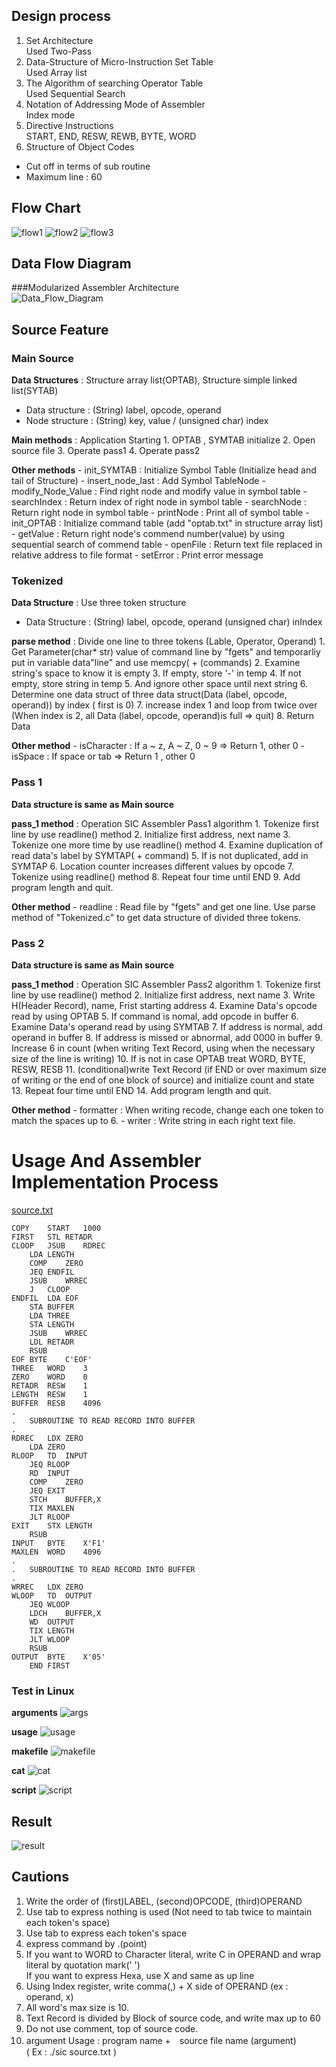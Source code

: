 
## Design process

1. Set Architecture  
Used Two-Pass
2. Data-Structure of Micro-Instruction Set Table  
Used Array list
3. The Algorithm of searching Operator Table  
Used Sequential Search
4. Notation of Addressing Mode of Assembler  
Index mode
5. Directive Instructions  
START, END, RESW, REWB, BYTE, WORD
6. Structure of Object Codes  
- Cut off in terms of sub routine
- Maximum line : 60  


## Flow Chart
![ flow1 ](/assets/flow1.bmp)
![ flow2 ](/assets/flow2.bmp)
![ flow3 ](/assets/flow3.bmp)


## Data Flow Diagram

###Modularized Assembler Architecture  
![ Data_Flow_Diagram ](/assets/Data_Flow_Diagram.bmp)


## Source Feature

### Main Source  

**Data Structures** : Structure array list(OPTAB), Structure simple linked list(SYTAB)
- Data structure : (String) label, opcode, operand
- Node structure : (String) key, value / (unsigned char) index

**Main methods** : Application Starting
	1. OPTAB , SYMTAB initialize
	2. Open source file
	3. Operate pass1
	4. Operate pass2

**Other methods**
	- init_SYMTAB : Initialize Symbol Table (Initialize head and tail of Structure)
	- insert_node_last : Add Symbol TableNode
	- modify_Node_Value : Find right node and modify value in symbol table
	- searchIndex : Return index of right node in symbol table
	- searchNode : Return right node in symbol table
	- printNode : Print all of symbol table
	- init_OPTAB : Initialize command table (add "optab.txt" in structure array list) 
	- getValue : Return right node's commend number(value) by using sequential search of commend table
	- openFile : Return text file replaced in relative address to file format
	- setError : Print error message
  
### Tokenized

**Data Structure** : Use three token structure
- Data Structure : (String) label, opcode, operand (unsigned char) inIndex  

**parse method** : Divide one line to three tokens (Lable, Operator, Operand)
	1. Get Parameter(char* str) value of command line by "fgets" and temporarliy put in variable data"line" and use memcpy( + (commands)
	2. Examine string's space to know it is empty
	3. If empty, store '-' in temp
	4. If not empty, store string in temp 
	5. And ignore other space until next string
	6. Determine one data struct  of three data struct(Data (label, opcode, operand)) by index ( first is 0)
	7. increase index 1 and loop from twice over (When index is 2, all Data (label, opcode, operand)is full => quit)
	8. Return Data

**Other method**
	- isCharacter : If a ~ z,  A ~ Z, 0 ~ 9 => Return 1, other 0
	- isSpace : If space or tab => Return 1 , other 0


### Pass 1

**Data structure is same as Main source**

**pass_1 method** : Operation SIC Assembler Pass1 algorithm 
	1. Tokenize first line by use readline() method
	2. Initialize first address, next name
	3. Tokenize one more time by use readline() method
	4. Examine duplication of read data's label by SYMTAP( + command)
	5. If is not duplicated, add in SYMTAP
	6. Location counter increases different values by opcode
	7. Tokenize using readline() method
	8. Repeat four time until END
	9. Add program length and quit.

**Other method**
	- readline : Read file by "fgets" and get one line. Use parse method of "Tokenized.c" to get data structure of divided three tokens.

### Pass 2

**Data structure is same as Main source**

**pass_1 method** : Operation SIC Assembler Pass2 algorithm
	1. Tokenize first line by use readline() method
	2. Initialize first address, next name
	3. Write H(Header Record), name, Frist starting address
	4. Examine Data's opcode read by using OPTAB
	5. If command is nomal, add opcode in buffer
	6. Examine Data's operand read by using SYMTAB
	7. If address is normal, add operand in buffer
	8. If address is missed or abnormal, add 0000 in buffer
	9. Increase 6 in count  (when writing Text Record, using when the necessary size of the line is writing)
	10. If is not in case OPTAB treat WORD, BYTE, RESW, RESB
	11. (conditional)write Text Record (if END or over maximum size of writing or the end of one block of source) and initialize count and state 
	13. Repeat four time until END
	14. Add program length and quit.

**Other method**
	- formatter : When writing recode, change each one token to match the spaces up to 6.
	- writer : Write string in each right text file.  


# Usage And Assembler Implementation Process
[ source.txt ](/assets/source.txt)  

```
COPY	START	1000
FIRST	STL	RETADR
CLOOP	JSUB	RDREC
	LDA	LENGTH
	COMP	ZERO
	JEQ	ENDFIL
	JSUB	WRREC
	J	CLOOP
ENDFIL	LDA	EOF
	STA	BUFFER
	LDA	THREE
	STA	LENGTH
	JSUB	WRREC
	LDL	RETADR
	RSUB		
EOF	BYTE	C'EOF'
THREE	WORD	3
ZERO	WORD	0
RETADR	RESW	1
LENGTH	RESW	1
BUFFER	RESB	4096
.
.	SUBROUTINE TO READ RECORD INTO BUFFER
.
RDREC	LDX	ZERO
	LDA	ZERO
RLOOP	TD	INPUT
	JEQ	RLOOP
	RD	INPUT
	COMP	ZERO
	JEQ	EXIT
	STCH	BUFFER,X
	TIX	MAXLEN
	JLT	RLOOP
EXIT	STX	LENGTH
	RSUB		
INPUT	BYTE	X'F1'
MAXLEN	WORD	4096
.
.	SUBROUTINE TO READ RECORD INTO BUFFER
.
WRREC	LDX	ZERO
WLOOP	TD	OUTPUT
	JEQ	WLOOP
	LDCH	BUFFER,X
	WD	OUTPUT
	TIX	LENGTH
	JLT	WLOOP
	RSUB		
OUTPUT	BYTE	X'05'
	END	FIRST
```

### Test in Linux
**arguments**
![ args ](/assets/args.bmp)  

**usage**
![ usage ](/assets/usage.bmp)  

**makefile**
![ makefile ](/assets/makefile.bmp)  

**cat**
![ cat ](/assets/cat.bmp)  

**script**
![ script ](/assets/script.bmp)  

## Result
![ result ](/assets/result.bmp)  

## Cautions
1. Write the order of (first)LABEL, (second)OPCODE, (third)OPERAND
2. Use tab to express nothing is used (Not need to tab twice to maintain each token's space)
3. Use tab to express each token's space
4. express command by .(point)
5. If you want to WORD to Character literal, write C in OPERAND and wrap literal by quotation mark(' ')  
If you want to express Hexa, use X and same as up line
6. Using Index register, write comma(,) + X side of OPERAND (ex : operand, x)
7. All word's max size is 10.
8. Text Record is divided by Block of source code, and write max up to 60
9. Do not use comment, top of source code.
10. argument Usage : program name +　source file name (argument)  
			( Ex : ./sic source.txt )
